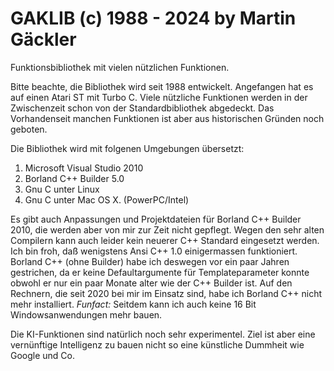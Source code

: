 GAKLIB (c) 1988 - 2024 by Martin Gäckler
========================================

Funktionsbibliothek mit vielen nützlichen Funktionen.

Bitte beachte, die Bibliothek wird seit 1988 entwickelt. Angefangen hat es auf 
einen Atari ST mit Turbo C. Viele nützliche Funktionen werden in der 
Zwischenzeit schon von der Standardbibliothek abgedeckt. Das Vorhandenseit 
manchen Funktionen ist aber aus historischen Gründen noch geboten.

Die Bibliothek wird mit folgenen Umgebungen übersetzt:

1. Microsoft Visual Studio 2010
2. Borland C++ Builder 5.0
3. Gnu C unter Linux
4. Gnu C unter Mac OS X. (PowerPC/Intel)

Es gibt auch Anpassungen und Projektdateien für Borland C++ Builder 2010, die 
werden aber von mir zur Zeit nicht gepflegt. Wegen den sehr alten Compilern 
kann auch leider kein neuerer C++ Standard eingesetzt werden. Ich bin froh, 
daß wenigstens Ansi C++ 1.0 einigermassen funktioniert. Borland C++ (ohne 
Builder) habe ich deswegen vor ein paar Jahren gestrichen, da er keine 
Defaultargumente für Templateparameter konnte obwohl er nur ein paar Monate 
alter wie der C++ Builder ist. Auf den Rechnern, die seit 2020 bei mir im 
Einsatz sind, habe ich Borland C++ nicht mehr installiert. *Funfact:* Seitdem 
kann ich auch keine 16 Bit Windowsanwendungen mehr bauen.

Die KI-Funktionen sind natürlich noch sehr experimentel. Ziel ist aber eine 
vernünftige Intelligenz zu bauen nicht so eine künstliche Dummheit wie Google 
und Co.
